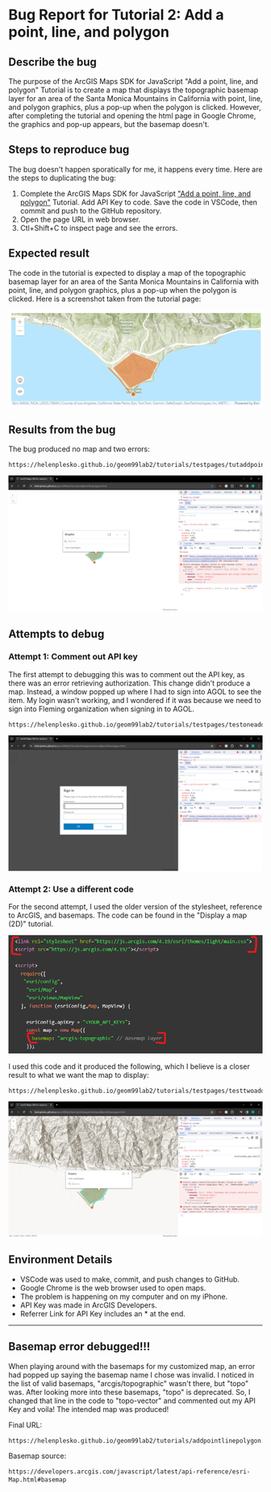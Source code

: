 # Bug Report for Tutorial 2: Add a point, line, and polygon

## Describe the bug

The purpose of the ArcGIS Maps SDK for JavaScript "Add a point, line, and polygon" Tutorial is to create a map that displays the topographic basemap layer for an area of the Santa Monica Mountains in California with point, line, and polygon graphics, plus a pop-up when the polygon is clicked. However, after completing the tutorial and opening the html page in Google Chrome, the graphics and pop-up appears, but the basemap doesn't.

## Steps to reproduce bug

The bug doesn't happen sporatically for me, it happens every time. Here are the steps to duplicating the bug:

1. Complete the ArcGIS Maps SDK for JavaScript ["Add a point, line, and polygon"](https://developers.arcgis.com/javascript/latest/tutorials/add-a-point-line-and-polygon/) Tutorial. Add API Key to code. Save the code in VSCode, then commit and push to the GitHub repository. 
2. Open the page URL in web browser.
3. Ctl+Shift+C to inspect page and see the errors.

## Expected result

The code in the tutorial is expected to display a map of the topographic basemap layer for an area of the Santa Monica Mountains in California with point, line, and polygon graphics, plus a pop-up when the polygon is clicked. Here is a screenshot taken from the tutorial page:

![Expected Result](/tutorials/bugimages/expectedaddpointlinepolygon.png)

## Results from the bug

The bug produced no map and two errors:

```
https://helenplesko.github.io/geom99lab2/tutorials/testpages/tutaddpointlinepolygon.html
```

![Errors](/tutorials/bugimages/bugaddpointlinepolygon.png)

## Attempts to debug

### Attempt 1: Comment out API key

The first attempt to debugging this was to comment out the API key, as there was an error retrieving authorization. This change didn't produce a map. Instead, a window popped up where I had to sign into AGOL to see the item. My login wasn't working, and I wondered if it was because we need to sign into Fleming organization when signing in to AGOL.

```
https://helenplesko.github.io/geom99lab2/tutorials/testpages/testoneaddpointlinepolygon.html
```

![Attempt 1 results](/tutorials/bugimages/testoneaddpointlinepolygon.png)

### Attempt 2: Use a different code

For the second attempt, I used the older version of the stylesheet, reference to ArcGIS, and basemaps. The code can be found in the "Display a map (2D)" tutorial. 

![Older version of code](/tutorials/bugimages/olderversioncode.png)

I used this code and it produced the following, which I believe is a closer result to what we want the map to display:

```
https://helenplesko.github.io/geom99lab2/tutorials/testpages/testtwoaddpointlinepolygon.html
```

![Attempt 2 results](/tutorials/bugimages/testtwoaddpointlinepolygon.png)

## Environment Details

- VSCode was used to make, commit, and push changes to GitHub.
- Google Chrome is the web browser used to open maps.
- The problem is happening on my computer and on my iPhone.
- API Key was made in ArcGIS Developers.
- Referrer Link for API Key includes an * at the end.

---

## Basemap error debugged!!!

When playing around with the basemaps for my customized map, an error had popped up saying the basemap name I chose was invalid. I noticed in the list of valid basemaps, "arcgis/topographic" wasn't there, but "topo" was. After looking more into these basemaps, "topo" is deprecated. So, I changed that line in the code to "topo-vector" and commented out my API Key and voila! The intended map was produced! 

Final URL: 
```
https://helenplesko.github.io/geom99lab2/tutorials/addpointlinepolygon.html
```

Basemap source: 
```
https://developers.arcgis.com/javascript/latest/api-reference/esri-Map.html#basemap
```